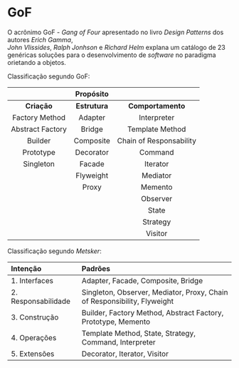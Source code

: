 # GoF

O acrônimo GoF - _Gang of Four_ apresentado no livro _Design Patterns_ dos autores _Erich Gamma_,  
 _John Vlissides_, _Ralph Jonhson_ e _Richard Helm_ explana um catálogo de 23 genéricas soluções para o desenvolvimento de _software_ no paradigma orietando a objetos.

Classificação segundo GoF:

|  | **Propósito** |  |
| :---: | :---: | :---: |
| **Criação** | **Estrutura** | **Comportamento** |
| Factory Method | Adapter | Interpreter |
| Abstract Factory | Bridge | Template Method |
| Builder | Composite | Chain of Responsability |
| Prototype | Decorator | Command |
| Singleton | Facade | Iterator |
|  | Flyweight | Mediator |
|  | Proxy | Memento |
|  |  | Observer |
|  |  | State |
|  |  | Strategy |
|  |  | Visitor |

Classificação segundo _Metsker_:

| **Intenção** | **Padrões** |
| :--- | :--- |
| 1. Interfaces | Adapter, Facade, Composite, Bridge |
| 2. Responsabilidade | Singleton, Observer, Mediator, Proxy, Chain of Responsibility, Flyweight |
| 3. Construção | Builder, Factory Method, Abstract Factory, Prototype, Memento |
| 4. Operações | Template Method, State, Strategy, Command, Interpreter |
| 5. Extensões | Decorator, Iterator, Visitor |



